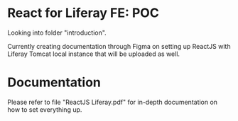 # React for Liferay FE: POC 

Looking into folder "introduction".

Currently creating documentation through Figma on setting up ReactJS with Liferay Tomcat local instance that will be uploaded as well.  

# Documentation

Please refer to file "ReactJS Liferay.pdf" for in-depth documentation on how to set everything up.
